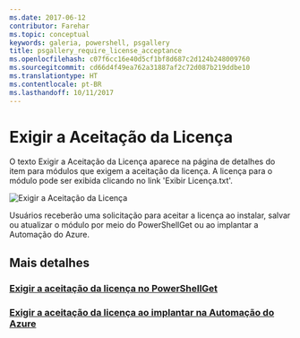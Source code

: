 ```yaml
---
ms.date: 2017-06-12
contributor: Farehar
ms.topic: conceptual
keywords: galeria, powershell, psgallery
title: psgallery_require_license_acceptance
ms.openlocfilehash: c07f6cc16e40d5cf1bf8d687c2d124b248009760
ms.sourcegitcommit: cd66d4f49ea762a31887af2c72d087b219ddbe10
ms.translationtype: HT
ms.contentlocale: pt-BR
ms.lasthandoff: 10/11/2017
---
```

<a name="require-license-acceptance"></a>Exigir a Aceitação da Licença
===========================

O texto Exigir a Aceitação da Licença aparece na página de detalhes do item para módulos que exigem a aceitação da licença. A licença para o módulo pode ser exibida clicando no link 'Exibir Licença.txt'.

![Exigir a Aceitação da Licença](Images/RequireLicenseAcceptance.png)

Usuários receberão uma solicitação para aceitar a licença ao instalar, salvar ou atualizar o módulo por meio do PowerShellGet ou ao implantar a Automação do Azure. 

## <a name="more-details"></a>Mais detalhes
### <a name="require-license-acceptance-in-powershellgetpsgetmodulerequirelicenseacceptancemd"></a>[Exigir a aceitação da licença no PowerShellGet](../psget/module/RequireLicenseAcceptance.md)
### <a name="require-license-acceptance-on-deploy-to-azure-automationpsgallerydeploytoazureautomationrequirelicenseacceptancemd"></a>[Exigir a aceitação da licença ao implantar na Automação do Azure](psgallery_deploy_to_azure_automation_requireLicenseAcceptance.md)